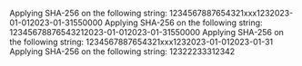 Applying SHA-256 on the following string: 1234567887654321xxx1232023-01-012023-01-31550000
Applying SHA-256 on the following string: 12345678876543212023-01-012023-01-31550000
Applying SHA-256 on the following string: 1234567887654321xxx1232023-01-012023-01-31
Applying SHA-256 on the following string: 12322233312342